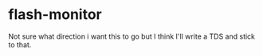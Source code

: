 # flash-monitor

Not sure what direction i want this to go but I think I'll write a TDS and stick to that.